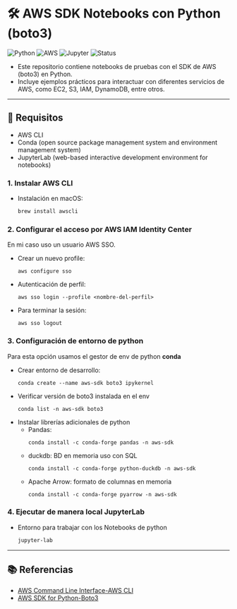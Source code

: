 # 🛠️ AWS SDK Notebooks con Python (boto3)

![Python](https://img.shields.io/badge/Python-3.x-blue?logo=python&logoColor=white)
![AWS](https://img.shields.io/badge/AWS-SDK-orange?logo=amazonaws&logoColor=white)
![Jupyter](https://img.shields.io/badge/Jupyter-Lab/Notebook-F37626?logo=jupyter&logoColor=white)
![Status](https://img.shields.io/badge/Status-Work%20in%20progress-yellow)

- Este repositorio contiene notebooks de pruebas con el SDK de AWS (boto3) en Python. 
- Incluye ejemplos prácticos para interactuar con diferentes servicios de AWS, como EC2, S3, IAM, DynamoDB, entre otros.

---

## 🚀 Requisitos
- AWS CLI
- Conda (open source package management system and environment management system)
- JupyterLab (web-based interactive development environment for notebooks)

### 1. Instalar AWS CLI
- Instalación en macOS:
    ```bash
    brew install awscli
    ```
### 2. Configurar el acceso por AWS IAM Identity Center 
En mi caso uso un usuario AWS SSO.
- Crear un nuevo profile:
    ```
    aws configure sso
    ```
- Autenticación de perfil:
    ```
    aws sso login --profile <nombre-del-perfil>
    ```
- Para terminar la sesión:
    ```
    aws sso logout
    ```
### 3. Configuración de entorno de python
Para esta opción usamos el gestor de env de python **conda**
- Crear entorno de desarrollo:
    ```
    conda create --name aws-sdk boto3 ipykernel
    ```
- Verificar versión de boto3 instalada en el env
    ```
    conda list -n aws-sdk boto3
    ```
- Instalar librerías adicionales de python
    - Pandas: 
        ```
        conda install -c conda-forge pandas -n aws-sdk
        ```
    - duckdb: BD en memoria uso con SQL
        ```
        conda install -c conda-forge python-duckdb -n aws-sdk
        ```
    - Apache Arrow: formato de columnas en memoria
        ```
        conda install -c conda-forge pyarrow -n aws-sdk
        ```

### 4. Ejecutar de manera local JupyterLab
- Entorno para trabajar con los Notebooks de python
    ```bash
    jupyter-lab
    ```

---

## 📚 Referencias
- [AWS Command Line Interface-AWS CLI](https://aws.amazon.com/cli)
- [AWS SDK for Python-Boto3](https://aws.amazon.com/sdk-for-python/)